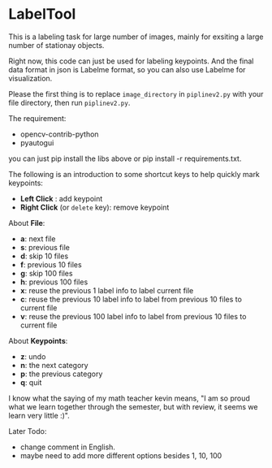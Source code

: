 # LabelTool

This is a labeling task for large number of images, mainly for exsiting a large number of stationay objects.

Right now, this code can just be used for labeling keypoints. And the final data format in json is Labelme format, so you can also use Labelme for visualization.

Please the first thing is to replace `image_directory` in `piplinev2.py` with your file directory, then run `piplinev2.py`.

The requirement:
- opencv-contrib-python
- pyautogui

you can just pip install the libs above or pip install -r requirements.txt.

The following is an introduction to some shortcut keys to help quickly mark keypoints:

- **Left  Click**                  : add keypoint
- **Right Click** (or `delete` key): remove keypoint

About **File**:
- **a**: next file
- **s**: previous file
- **d**: skip 10 files
- **f**: previous 10 files
- **g**: skip 100 files
- **h**: previous 100 files
- **x**: reuse the previous 1   label info to label                           current file
- **c**: reuse the previous 10  label info to label from previous 10 files to current file
- **v**: reuse the previous 100 label info to label from previous 10 files to current file

About **Keypoints**:
- **z**: undo
- **n**: the next     category
- **p**: the previous category
- **q**: quit

I know what the saying of my math teacher kevin means, "I am so proud what we learn together through the semester, but with review, it seems we learn very little :)".

Later Todo: 
- change comment in English. 
- maybe need to add more different options besides 1, 10, 100
